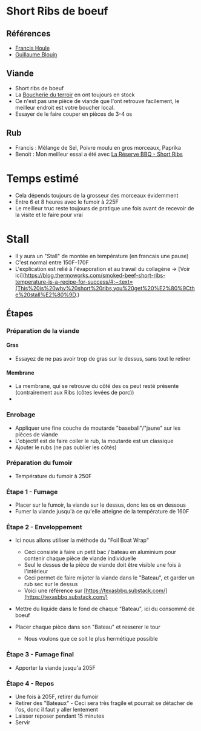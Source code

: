 # Short Ribs de boeuf

## Références
- [Francis Houle](https://ca.linkedin.com/in/francis-houle-4175094)
- [Guillaume Blouin](https://ca.linkedin.com/in/guillaume-blouin-183ab939)

## Viande
- Short ribs de boeuf
- La [Boucherie du terroir](https://boucherieduterroir.ca/) en ont toujours en stock
- Ce n'est pas une pièce de viande que l'ont retrouve facilement, le meilleur endroit est votre boucher local.
- Essayer de le faire couper en pièces de 3-4 os

## Rub
- Francis : Mélange de Sel, Poivre moulu en gros morceaux, Paprika
- Benoit : Mon meilleur essai a été avec [La Réserve BBQ - Short Ribs](https://bbqprestige.com/produit/epices-steak-et-short-ribs-de-la-reserve-bbq/)

# Temps estimé
- Cela dépends toujours de la grosseur des morceaux évidemment
- Entre 6 et 8 heures avec le fumoir à 225F
- Le meilleur truc reste toujours de pratique une fois avant de recevoir de la visite et le faire pour vrai

# Stall 
- Il y aura un "Stall" de montée en température (en francais une pause)
- C'est normal entre 150F-170F
- L'explication est relié à l'évaporation et au travail du collagène -> [Voir ici](https://blog.thermoworks.com/smoked-beef-short-ribs-temperature-is-a-recipe-for-success/#:~:text=(This%20is%20why%20short%20ribs,you%20get%20%E2%80%9Cthe%20stall%E2%80%9D.)

## Étapes

### Préparation de la viande
#### Gras
- Essayez de ne pas avoir trop de gras sur le dessus, sans tout le retirer

#### Membrane
- La membrane, qui se retrouve du côté des os peut resté présente (contrairement aux Ribs (côtes levées de porc))
- 

### Enrobage
- Appliquer une fine couche de moutarde "baseball"/"jaune" sur les pièces de viande
- L'objectif est de faire coller le rub, la moutarde est un classique
- Ajouter le rubs (ne pas oublier les côtés)

### Préparation du fumoir
- Température du fumoir à 250F

### Étape 1 - Fumage
- Placer sur le fumoir, la viande sur le dessus, donc les os en dessous
- Fumer la viande jusqu'à ce qu'elle atteigne de la température de 160F

### Étape 2 - Enveloppement
- Ici nous allons utiliser la méthode du "Foil Boat Wrap"
    - Ceci consiste à faire un petit bac / bateau en aluminium pour contenir chaque pièce de viande individuelle
    - Seul le dessus de la pièce de viande doit être visible une fois à l'intérieur
    - Ceci permet de faire mijoter la viande dans le "Bateau", et garder un rub sec sur le dessus
    - Voici une référence sur [https://texasbbq.substack.com/](https://texasbbq.substack.com/)

- Mettre du liquide dans le fond de chaque "Bateau", ici du consommé de boeuf
- Placer chaque pièce dans son "Bateau" et resserer le tour
    - Nous voulons que ce soit le plus hermétique possible

### Étape 3 - Fumage final
- Apporter la viande jusqu'a 205F

### Étape 4 - Repos
- Une fois à 205F, retirer du fumoir
- Retirer des "Bateaux" - Ceci sera très fragile et pourrait se détacher de l'os, donc il faut y aller lentement
- Laisser reposer pendant 15 minutes
- Servir





